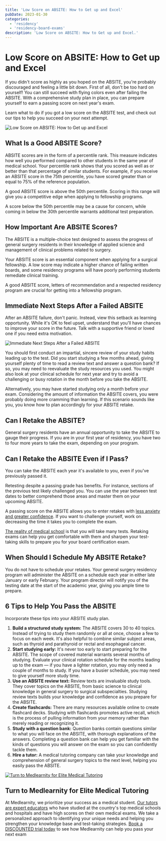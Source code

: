 ```yaml
---
title: 'Low Score on ABSITE: How to Get up and Excel'
pubDate: 2023-01-30
categories:
  - 'residency'
  - 'residency-board-exams'
description: 'Low Score on ABSITE: How to Get up and Excel.'
---
```


# Low Score on ABSITE: How to Get up and Excel

If you didn't score as highly as you hoped on the ABSITE, you're probably discouraged and feeling a little bit down. First of all, don't be too hard on yourself! You can still succeed with flying colors even after failing the ABSITE. With a comprehensive study plan in place, you can prepare yourself to earn a passing score on next year's exam.

Learn what to do if you got a low score on the ABSITE test, and check out our tips to help you succeed on your next attempt.

![Low Score on ABSITE: How to Get up and Excel](https://i2xfwztd2ksbegse.public.blob.vercel-storage.com/wp/2023/01/01-low-score-on-absite.jpg)

## What Is a Good ABSITE Score?

ABSITE scores are in the form of a percentile rank. This measure indicates how well you performed compared to other students in the same year of medical school. Your percentile rank shows that you scored as well as or better than that percentage of similar students. For example, if you receive an ABSITE score in the 75th percentile, you have scored greater than or equal to 75% of the reference population.

A good ABSITE score is above the 50th percentile. Scoring in this range will give you a competitive edge when applying to fellowship programs.

A score below the 50th percentile may be a cause for concern, while coming in below the 30th percentile warrants additional test preparation.

## How Important Are ABSITE Scores?

The ABSITE is a multiple-choice test designed to assess the progress of general surgery residents in their knowledge of applied science and management of clinical problems related to surgery.

Your ABSITE score is an essential component when applying for a surgical fellowship. A low score may indicate a higher chance of failing written boards, and some residency programs will have poorly performing students remediate clinical training.

A good ABSITE score, letters of recommendation and a respected residency program are crucial for getting into a fellowship program.

## Immediate Next Steps After a Failed ABSITE

After an ABSITE failure, don't panic. Instead, view this setback as learning opportunity. While it's OK to feel upset, understand that you'll have chances to improve your score in the future. Talk with a supportive friend or loved one if you need extra motivation.

![Immediate Next Steps After a Failed ABSITE](https://i2xfwztd2ksbegse.public.blob.vercel-storage.com/wp/2023/01/02-first-conduct-an-impartial-sincere-review.jpg)

You should first conduct an impartial, sincere review of your study habits leading up to the test. Did you start studying a few months ahead, giving yourself plenty of time to read a review text and answer a question bank? If so, you may need to reevaluate the study resources you used. You might also look at your clinical schedule for next year and try to avoid a challenging or busy rotation in the month before you take the ABSITE.

Alternatively, you may have started studying only a month before your exam. Considering the amount of information the ABSITE covers, you were probably doing more cramming than learning. If this scenario sounds like you, you know how to plan accordingly for your ABSITE retake.

## Can I Retake the ABSITE?

General surgery residents have an annual opportunity to take the ABSITE to gauge their progress. If you are in your first year of residency, you have two to four more years to take the exam, depending on your program.

## Can I Retake the ABSITE Even if I Pass?

You can take the ABSITE each year it's available to you, even if you've previously passed it.

Retesting despite a passing grade has benefits. For instance, sections of the previous test likely challenged you. You can use the year between test dates to better comprehend those areas and master them on your upcoming ABSITE.

A passing score on the ABSITE allows you to enter retakes with [less anxiety and greater confidence](https://www.medlearnity.com/tips-for-med-school-test-anxiety/). If you want to challenge yourself, work on decreasing the time it takes you to complete the exam.

[The reality of medical school](https://www.medlearnity.com/medical-student-journey/) is that you will take many tests. Retaking exams can help you get comfortable with them and sharpen your test-taking skills to prepare you for your board certification exam.

## When Should I Schedule My ABSITE Retake?

You do not have to schedule your retakes. Your general surgery residency program will administer the ABSITE on a schedule each year in either late January or early February. Your program director will notify you of the testing date at the start of the academic year, giving you ample time to prepare.

## 6 Tips to Help You Pass the ABSITE

Incorporate these tips into your ABSITE study plan.

1. **Build a structured study system:** The ABSITE covers 30 to 40 topics. Instead of trying to study them randomly or all at once, choose a few to focus on each week. It's also helpful to combine similar subject areas, such as thyroid and parathyroid or rectal and esophageal cancer.
2. **Start studying early:** It's never too early to start preparing for the ABSITE. The scope of covered material warrants several months of studying. Evaluate your clinical rotation schedule for the months leading up to the exam — if you have a lighter rotation, you may only need a couple of months to study. If you have a busier schedule, you may need to give yourself more study time.
3. **Use an ABSITE review text:** Review texts are invaluable study tools. They cover topics on the ABSITE, from basic science to clinical knowledge in general surgery to surgical subspecialties. Studying review texts builds your knowledge and confidence as you prepare for the ABSITE.
4. **Create flashcards:** There are many resources available online to create flashcard decks. Studying with flashcards promotes active recall, which is the process of pulling information from your memory rather than merely reading or recognizing it.
5. **Study with a question bank:** Question banks contain questions similar to what you will face on the ABSITE, with thorough explanations of the answers. Completing a question bank can help you get familiar with the kinds of questions you will answer on the exam so you can confidently tackle them.
6. **Hire a tutor:** A medical tutoring company can take your knowledge and comprehension of general surgery topics to the next level, helping you easily pass the ABSITE.

[![Turn to Medlearnity for Elite Medical Tutoring](https://i2xfwztd2ksbegse.public.blob.vercel-storage.com/wp/2023/01/03-turn-to-medlearnity-for-elite-medical-tutoring.jpg)](https://www.medlearnity.com/start-here/)

## Turn to Medlearnity for Elite Medical Tutoring

At Medlearnity, we prioritize your success as a medical student. [Our tutors are expert educators](https://www.medlearnity.com/our-tutors/) who have studied at the country's top medical schools and hospitals and have high scores on their own medical exams. We take a personalized approach to identifying your unique needs and helping you strengthen your knowledge base and test-taking strategies. [Book a DISCOUNTED trial today](https://www.medlearnity.com/start-here/) to see how Medlearnity can help you pass your next exam
